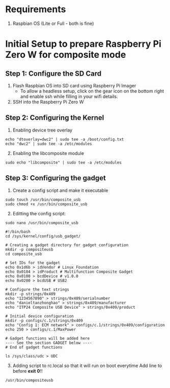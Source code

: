 # Requirements
1. Raspbian OS (Lite or Full - both is fine)

# Initial Setup to prepare Raspberry Pi Zero W for composite mode
## Step 1: Configure the SD Card 
1. Flash Raspbian OS into SD card using Raspberry Pi Imager
   - To allow a headless setup, click on the gear icon on the bottom right and enable ssh while filling in your wifi details.
2. SSH into the Raspberry Pi Zero W

## Step 2: Configuring the Kernel 
1. Enabling device tree overlay
```
echo "dtoverlay=dwc2" | sudo tee -a /boot/config.txt
echo "dwc2" | sudo tee -a /etc/modules
```
2. Enabling the libcomposite module
```
sudo echo "libcomposite" | sudo tee -a /etc/modules
```
## Step 3: Configuring the gadget
1. Create a config script and make it executable
```
sudo touch /usr/bin/composite_usb
sudo chmod +x /usr/bin/composite_usb
```
2. Editting the config script:
```
sudo nano /usr/bin/composite_usb
```
```
#!/bin/bash
cd /sys/kernel/config/usb_gadget/

# Creating a gadget directory for gadget configuration
mkdir -p compositeusb
cd composite_usb

# Set IDs for the gadget
echo 0x1d6b > idVendor # Linux Foundation
echo 0x0104 > idProduct # Multifunction Composite Gadget
echo 0x0100 > bcdDevice # v1.0.0
echo 0x0200 > bcdUSB # USB2

# Configure the text strings
mkdir -p strings/0x409
echo "1234567890" > strings/0x409/serialnumber
echo "danieltanzhonghao" > strings/0x409/manufacturer
echo "ITP24 Composite USB Device" > strings/0x409/product

# Initial device configuration
mkdir -p configs/c.1/strings/0x409
echo "Config 1: ECM network" > configs/c.1/strings/0x409/configuration
echo 250 > configs/c.1/MaxPower

# Gadget functions will be added here
---- See the section GADGET below ----
# End of gadget functions

ls /sys/class/udc > UDC
```
3. Adding script to rc.local so that it will run on boot everytime
Add line to before **exit 0**!!
```
/usr/bin/compositeusb
```
